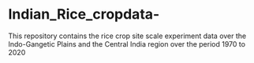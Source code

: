 # Indian_Rice_cropdata-
This repository contains the rice crop site scale experiment data over the Indo-Gangetic Plains and the Central India region over the period 1970 to 2020
